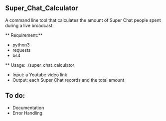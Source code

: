## Super_Chat_Calculator
  A command line tool that calculates the amount of Super Chat people spent during a live broadcast.

** Requirement:**
  - python3
  - requests
  - bs4


** Usage: ./super_chat_calculator
  - Input: a Youtube video link
  - Output: each Super Chat records and the total amount

## To do: ##
  - Documentation
  - Error Handling
